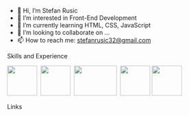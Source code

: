 - 👋 Hi, I’m Stefan Rusic
- 👀 I’m interested in Front-End Development
- 🌱 I’m currently learning HTML, CSS, JavaScript
- 💞️ I’m looking to collaborate on ...
- 📫 How to reach me: stefanrusic32@gmail.com

<!---
rusic1994/rusic1994 is a ✨ special ✨ repository because its `README.md` (this file) appears on your GitHub profile.
You can click the Preview link to take a look at your changes.
--->
Skills and Experience

<img src="https://github.com/rusic1994/Images/blob/main/images/html5-logo.png" height=70px; width="70px;">&nbsp;
<img src="https://github.com/rusic1994/Images/blob/main/images/css3-logo.png/"  height=70px; width="70px;">&nbsp;
<img src="https://github.com/rusic1994/Images/blob/main/images/javascript-logo.png"  height=70px; width="100px;">&nbsp;
<img src="https://github.com/rusic1994/Images/blob/main/images/git-logo.png"  height=70px; width="70px;">
<img src="https://github.com/rusic1994/Images/blob/main/images/vsc-logo.png"  height=70px; width="70px;">&nbsp;


Links

